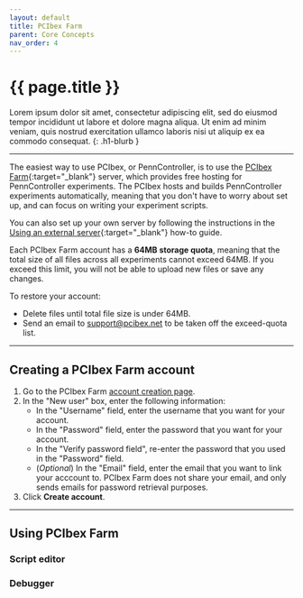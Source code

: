 ```yaml
---
layout: default
title: PCIbex Farm
parent: Core Concepts
nav_order: 4
---
```


# {{ page.title }}

Lorem ipsum dolor sit amet, consectetur adipiscing elit, sed do eiusmod tempor incididunt ut labore et dolore magna aliqua. Ut enim ad minim veniam, quis nostrud exercitation ullamco laboris nisi ut aliquip ex ea commodo consequat.
{: .h1-blurb }

---


The easiest way to use PCIbex, or PennController, is to use the [PCIbex Farm](https://expt.pcibex.net/){:target="_blank"} server, which provides free hosting for PennController experiments. The PCIbex hosts and builds PennController experiments automatically, meaning that you don't have to worry about set up, and can focus on writing your experiment scripts. 

You can also set up your own server by following the instructions in the [Using an external server]({{site.baseurl}}/docs/how-to-guides/setting-up-server){:target="_blank"} how-to guide.

Each PCIbex Farm account has a **64MB storage quota**, meaning that the total size of all files across all experiments cannot exceed 64MB. If you exceed this limit, you will not be able to upload new files or save any changes.

To restore your account:
+ Delete files until total file size is under 64MB.
+ Send an email to [support@pcibex.net](mailto:support@pcibex.net) to be taken off the exceed-quota list.

----

## Creating a PCIbex Farm account

1. Go to the PCIbex Farm [account creation page](https://expt.pcibex.net/login).
2. In the "New user" box, enter the following information:
   + In the "Username" field, enter the username that you want for your account.
   + In the "Password" field, enter the password that you want for your account.
   + In the "Verify password field", re-enter the password that you used in the "Password" field.
   + (*Optional*) In the "Email" field, enter the email that you want to link your acccount to. PCIbex Farm does not share your email, and only sends emails for password retrieval purposes.
3. Click **Create account**.

---

## Using PCIbex Farm

### Script editor

### Debugger

